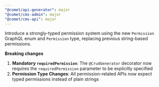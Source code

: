 ```yaml
---
"@comet/api-generator": major
"@comet/cms-admin": major
"@comet/cms-api": major
---
```


Introduce a strongly-typed permission system using the new `Permission` GraphQL enum and `Permission` type, replacing previous string-based permissions.

**Breaking changes**

1. **Mandatory `requiredPermission`**: The `@CrudGenerator` decorator now requires the `requiredPermission` parameter to be explicitly specified
2. **Permission Type Changes**: All permission-related APIs now expect typed permissions instead of plain strings
